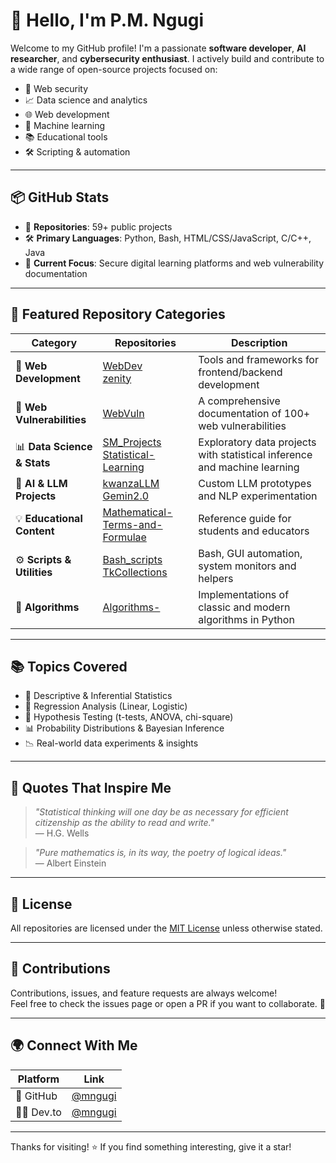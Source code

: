 # 👋 Hello, I'm P.M. Ngugi

Welcome to my GitHub profile! I'm a passionate **software developer**, **AI researcher**, and **cybersecurity enthusiast**. I actively build and contribute to a wide range of open-source projects focused on:

- 🔐 Web security
- 📈 Data science and analytics
- 🌐 Web development
- 🧠 Machine learning
- 📚 Educational tools
- 🛠️ Scripting & automation

---

## 📦 GitHub Stats
- 🔢 **Repositories**: 59+ public projects
- 🛠️ **Primary Languages**: Python, Bash, HTML/CSS/JavaScript, C/C++, Java
- 🚧 **Current Focus**: Secure digital learning platforms and web vulnerability documentation

---

## 📁 Featured Repository Categories

| Category | Repositories | Description |
|---------|--------------|-------------|
| 🧱 **Web Development** | [WebDev](https://github.com/mngugi/WebDev)<br>[zenity](https://github.com/mngugi/zenity) | Tools and frameworks for frontend/backend development |
| 🔐 **Web Vulnerabilities** | [WebVuln](https://github.com/mngugi/WebVuln) | A comprehensive documentation of 100+ web vulnerabilities |
| 📊 **Data Science & Stats** | [SM_Projects](https://github.com/mngugi/SM_Projects)<br>[Statistical-Learning](https://github.com/mngugi/Statistical-Learning) | Exploratory data projects with statistical inference and machine learning |
| 🤖 **AI & LLM Projects** | [kwanzaLLM](https://github.com/mngugi/kwanzaLLM)<br>[Gemin2.0](https://github.com/mngugi/Gemin2.0) | Custom LLM prototypes and NLP experimentation |
| 💡 **Educational Content** | [Mathematical-Terms-and-Formulae](https://github.com/mngugi/Mathematical-Terms-and-Formulae-for-Secondary-Schools) | Reference guide for students and educators |
| ⚙️ **Scripts & Utilities** | [Bash_scripts](https://github.com/mngugi/Bash_scripts)<br>[TkCollections](https://github.com/mngugi/TkCollections) | Bash, GUI automation, system monitors and helpers |
| 🧮 **Algorithms** | [Algorithms-](https://github.com/mngugi/Algorithms-) | Implementations of classic and modern algorithms in Python |

---

## 📚 Topics Covered

- 📐 Descriptive & Inferential Statistics  
- 🔎 Regression Analysis (Linear, Logistic)  
- 🧪 Hypothesis Testing (t-tests, ANOVA, chi-square)  
- 📊 Probability Distributions & Bayesian Inference  
- 📉 Real-world data experiments & insights  

---

## 💬 Quotes That Inspire Me

> *"Statistical thinking will one day be as necessary for efficient citizenship as the ability to read and write."*  
> — H.G. Wells

> *"Pure mathematics is, in its way, the poetry of logical ideas."*  
> — Albert Einstein

---

## 📜 License

All repositories are licensed under the [MIT License](https://opensource.org/licenses/MIT) unless otherwise stated.

---

## 🤝 Contributions

Contributions, issues, and feature requests are always welcome!  
Feel free to check the issues page or open a PR if you want to collaborate. 🚀

---

## 🌍 Connect With Me

| Platform | Link |
|---------|------|
| 🔗 GitHub | [@mngugi](https://github.com/mngugi) |
| 🧑‍💻 Dev.to | [@mngugi](https://dev.to/mngugi) |

---

Thanks for visiting! ⭐ If you find something interesting, give it a star!
